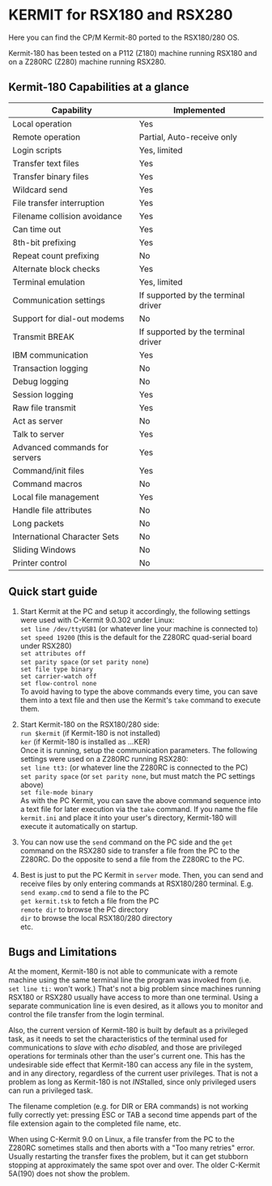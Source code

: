 ﻿# KERMIT for RSX180 and RSX280
Here you can find the CP/M Kermit-80 ported to the RSX180/280 OS.

Kermit-180 has been tested on a P112 (Z180) machine running RSX180 and on a Z280RC (Z280) machine running RSX280.
## Kermit-180 Capabilities at a glance
|Capability|Implemented|
|--|--|
|Local operation|Yes|
|Remote operation|Partial, Auto-receive only|
|Login scripts|Yes, limited|
|Transfer text files|Yes|
|Transfer binary files|Yes|
|Wildcard send|Yes|
|File transfer interruption|Yes|
|Filename collision avoidance|Yes|
|Can time out|Yes|
|8th-bit prefixing|Yes|
|Repeat count prefixing|No|
|Alternate block checks|Yes|
|Terminal emulation|Yes, limited|
|Communication settings|If supported by the terminal driver|
|Support for dial-out modems|No|
|Transmit BREAK|If supported by the terminal driver|
|IBM communication|Yes|
|Transaction logging|No|
|Debug logging|No|
|Session logging|Yes|
|Raw file transmit|Yes|
|Act as server|No|
|Talk to server|Yes|
|Advanced commands for servers|Yes|
|Command/init files|Yes|
|Command macros|No|
|Local file management|Yes|
|Handle file attributes|No|
|Long packets|No|
|International Character Sets|No|
|Sliding Windows|No|
|Printer control|No|

## Quick start guide
1. Start Kermit at the PC and setup it accordingly, the following settings were used with C-Kermit 9.0.302 under Linux:  
`set line /dev/ttyUSB1`   (or whatever line your machine is connected to)  
`set speed 19200` (this is the default for the Z280RC quad-serial board under RSX280)  
`set attributes off`  
`set parity space` (or `set parity none`)  
`set file type binary`  
`set carrier-watch off`  
`set flow-control none`  
To avoid having to type the above commands every time, you can save them into a text file and then use the Kermit's `take` command to execute them.

2. Start Kermit-180 on the RSX180/280 side:  
`run $kermit` (if Kermit-180 is not installed)  
`ker` (if Kermit-180 is installed as ...KER)  
Once it is running, setup the communication parameters. The following settings were used on a Z280RC running RSX280:  
`set line tt3:` (or whatever line the Z280RC is connected to the PC)  
`set parity space` (or `set parity none`, but must match the PC settings above)  
`set file-mode binary`  
As with the PC Kermit, you can save the above command sequence into a text file for later execution via the `take` command. If you name the file `kermit.ini` and place it into your user's directory, Kermit-180 will execute it automatically on startup.

4. You can now use the `send` command on the PC side and the `get` command on the RSX280 side to transfer a file from the PC to the Z280RC. Do the opposite to send a file from the Z280RC to the PC.

5. Best is just to put the PC Kermit in `server` mode. Then, you can send and receive files by only entering commands at RSX180/280 terminal. E.g.  
`send examp.cmd` to send a file to the PC  
`get kermit.tsk` to fetch a file from the PC  
`remote dir` to browse the PC directory  
`dir` to browse the local RSX180/280 directory  
etc.

## Bugs and Limitations
At the moment, Kermit-180 is not able to communicate with a remote machine using the same terminal line the program was invoked from (i.e. `set line ti:` won't work.) That's not a big problem since machines running RSX180 or RSX280 usually have access to more than one terminal. Using a separate communication line is even desired, as it allows you to monitor and control the file transfer from the login terminal.

Also, the current version of Kermit-180 is built by default as a privileged task, as it needs to set the characteristics of the terminal used for communications to *slave* with *echo disabled,* and those are privileged operations for terminals other than the user's current one. This has the undesirable side effect that Kermit-180 can access any file in the system, and in any directory, regardless of the current user privileges. That is not a problem as long as Kermit-180 is not *INS*talled, since only privileged users can run a privileged task.

The filename completion (e.g. for DIR or ERA commands) is not working fully correctly yet: pressing ESC or TAB a second time appends part of the file extension again to the completed file name, etc.

When using C-Kermit 9.0 on Linux, a file transfer from the PC to the Z280RC sometimes stalls and then aborts with a "Too many retries" error. Usually restarting the transfer fixes the problem, but it can get stubborn stopping at approximately the same spot over and over. The older C-Kermit 5A(190) does not show the problem.

